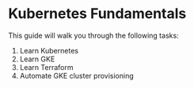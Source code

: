 # Kubernetes Fundamentals

This guide will walk you through the following tasks:
1. Learn Kubernetes
2. Learn GKE 
3. Learn Terraform
4. Automate GKE cluster provisioning
